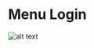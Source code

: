 # Menu Login
![alt text](https://raw.githubusercontent.com/InstaCodex/InstaFelixc/main/Screenshot/LoginCokiee.jpg?raw=true)
